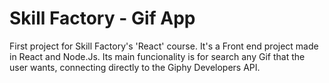 # Skill Factory - Gif App
First project for Skill Factory's 'React' course. 
It's a Front end project made in React and Node.Js. Its main funcionality is for search any Gif that the user wants, connecting directly to the Giphy Developers API.
